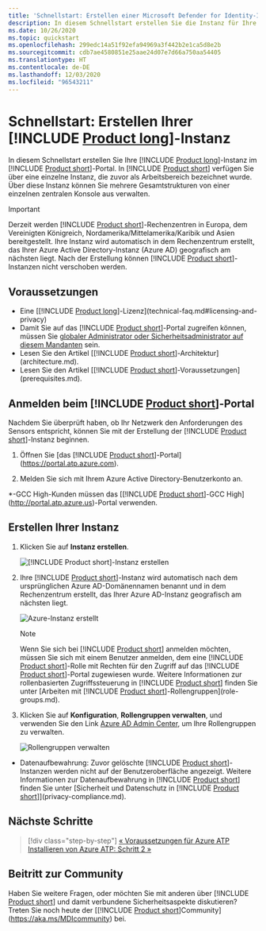 ```yaml
---
title: 'Schnellstart: Erstellen einer Microsoft Defender for Identity-Instanz'
description: In diesem Schnellstart erstellen Sie die Instanz für Ihre Microsoft Defender for Identity-Bereitstellung. Dabei handelt es sich um den ersten Schritt für die Installation von Defender for Identity.
ms.date: 10/26/2020
ms.topic: quickstart
ms.openlocfilehash: 299edc14a51f92efa94969a3f442b2e1ca5d8e2b
ms.sourcegitcommit: cdb7ae4580851e25aae24d07e7d66a750aa54405
ms.translationtype: HT
ms.contentlocale: de-DE
ms.lasthandoff: 12/03/2020
ms.locfileid: "96543211"
---
```

# <a name="quickstart-create-your-product-long-instance"></a>Schnellstart: Erstellen Ihrer [!INCLUDE [Product long](includes/product-long.md)]-Instanz

In diesem Schnellstart erstellen Sie Ihre [!INCLUDE [Product long](includes/product-long.md)]-Instanz im [!INCLUDE [Product short](includes/product-short.md)]-Portal. In [!INCLUDE [Product short](includes/product-short.md)] verfügen Sie über eine einzelne Instanz, die zuvor als Arbeitsbereich bezeichnet wurde. Über diese Instanz können Sie mehrere Gesamtstrukturen von einer einzelnen zentralen Konsole aus verwalten.

> [!IMPORTANT]
> Derzeit werden [!INCLUDE [Product short](includes/product-short.md)]-Rechenzentren in Europa, dem Vereinigten Königreich, Nordamerika/Mittelamerika/Karibik und Asien bereitgestellt. Ihre Instanz wird automatisch in dem Rechenzentrum erstellt, das Ihrer Azure Active Directory-Instanz (Azure AD) geografisch am nächsten liegt. Nach der Erstellung können [!INCLUDE [Product short](includes/product-short.md)]-Instanzen nicht verschoben werden.

## <a name="prerequisites"></a>Voraussetzungen

- Eine [[!INCLUDE [Product long](includes/product-long.md)]-Lizenz](technical-faq.md#licensing-and-privacy)
- Damit Sie auf das [!INCLUDE [Product short](includes/product-short.md)]-Portal zugreifen können, müssen Sie [globaler Administrator oder Sicherheitsadministrator auf diesem Mandanten](/azure/active-directory/users-groups-roles/directory-assign-admin-roles#available-roles) sein.
- Lesen Sie den Artikel [[!INCLUDE [Product short](includes/product-short.md)]-Architektur](architecture.md).
- Lesen Sie den Artikel [[!INCLUDE [Product short](includes/product-short.md)]-Voraussetzungen](prerequisites.md).

## <a name="sign-in-to-the-product-short-portal"></a>Anmelden beim [!INCLUDE [Product short](includes/product-short.md)]-Portal

Nachdem Sie überprüft haben, ob Ihr Netzwerk den Anforderungen des Sensors entspricht, können Sie mit der Erstellung der [!INCLUDE [Product short](includes/product-short.md)]-Instanz beginnen.

1. Öffnen Sie [das [!INCLUDE [Product short](includes/product-short.md)]-Portal](https://portal.atp.azure.com).

1. Melden Sie sich mit Ihrem Azure Active Directory-Benutzerkonto an.

\*-GCC High-Kunden müssen das [[!INCLUDE [Product short](includes/product-short.md)]-GCC High](http://portal.atp.azure.us)-Portal verwenden.

## <a name="create-your-instance"></a>Erstellen Ihrer Instanz

1. Klicken Sie auf **Instanz erstellen**.

    ![[!INCLUDE [Product short](includes/product-short.md)]-Instanz erstellen](media/create-instance.png)

1. Ihre [!INCLUDE [Product short](includes/product-short.md)]-Instanz wird automatisch nach dem ursprünglichen Azure AD-Domänennamen benannt und in dem Rechenzentrum erstellt, das Ihrer Azure AD-Instanz geografisch am nächsten liegt.

    ![Azure-Instanz erstellt](media/instance-created.png)

    > [!NOTE]
    > Wenn Sie sich bei [!INCLUDE [Product short](includes/product-short.md)] anmelden möchten, müssen Sie sich mit einem Benutzer anmelden, dem eine [!INCLUDE [Product short](includes/product-short.md)]-Rolle mit Rechten für den Zugriff auf das [!INCLUDE [Product short](includes/product-short.md)]-Portal zugewiesen wurde. Weitere Informationen zur rollenbasierten Zugriffssteuerung in [!INCLUDE [Product short](includes/product-short.md)] finden Sie unter [Arbeiten mit [!INCLUDE [Product short](includes/product-short.md)]-Rollengruppen](role-groups.md).

1. Klicken Sie auf **Konfiguration**, **Rollengruppen verwalten**, und verwenden Sie den Link [Azure AD Admin Center](/azure/active-directory/active-directory-assign-admin-roles-azure-portal), um Ihre Rollengruppen zu verwalten.

    ![Rollengruppen verwalten](media/creation-manage-role-groups.png)

- Datenaufbewahrung: Zuvor gelöschte [!INCLUDE [Product short](includes/product-short.md)]-Instanzen werden nicht auf der Benutzeroberfläche angezeigt. Weitere Informationen zur Datenaufbewahrung in [!INCLUDE [Product short](includes/product-short.md)] finden Sie unter [Sicherheit und Datenschutz in [!INCLUDE [Product short](includes/product-short.md)]](privacy-compliance.md).

## <a name="next-steps"></a>Nächste Schritte

> [!div class="step-by-step"]
> [« Voraussetzungen für Azure ATP](prerequisites.md)
> [Installieren von Azure ATP: Schritt 2 »](install-step2.md)

## <a name="join-the-community"></a>Beitritt zur Community

Haben Sie weitere Fragen, oder möchten Sie mit anderen über [!INCLUDE [Product short](includes/product-short.md)] und damit verbundene Sicherheitsaspekte diskutieren? Treten Sie noch heute der [[!INCLUDE [Product short](includes/product-short.md)]Community](https://aka.ms/MDIcommunity) bei.
